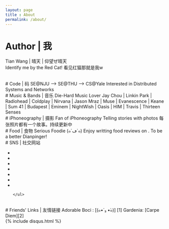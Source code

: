 ```yaml
---
layout: page
title : About
permalink: /about/
---
```

# Author | 我 
Tian Wang | 晴天 | 仰望ぜ晴天  
Identify me by the Red Cat! 看见红猫那就是我w  

<br>
# Code | 码
SE@NJU --> SE@THU --> CS@Yale
Interested in Distributed Systems and Networks

<br>
# Music & Bands | 音乐 
Die-Hard Music Lover  
Jay Chou | Linkin Park | Radiohead | Coldplay | Nirvana | Jason Mraz | Muse | Evanescence | Keane | Sum 41 | Budapest | Eminem | NightWish | Oasis | HIM | Travis | Thirteen Senses 

<br>
# iPhoneography | 摄影
Fan of iPhoneography  
Telling stories with photos 每张照片都有一个故事。持续更新中


<br>
# Food | 食物  
Serious Foodie (๑´ڡ`๑)   
Enjoy writting food reviews on <a class="dianping" href="http://www.dianping.com/member/44509194"><i class="fd icon-dianping"></i></a>. To be a better Dianpinger!  

<br>
# SNS | 社交网站
<div>
	<ul class="social">
	    <li><a class="douban" target="_blank" href="http://www.douban.com/people/annieqt/"><i
	        class="fd icon-douban"></i></a>
	    </li>
	    <li><a class="zhihu" target="_blank" href="http://www.zhihu.com/people/annieqt"><i
	        class="fd icon-zhihu-square"></i></a>
	    </li>	 
	    <li><a class="wangyiyunyinyue" target="_blank" href="http://www.douban.com/people/annieqt/"><i
	        class="fd icon-wangyiyunyinyue"></i></a>
	    </li> 
	    <li><a class="github" target="_blank" href="https://github.com/annieqt"><i class="fa fa-github glyph"></i></a>
	    </li>
	    <li><a class="leetcode" target="_blank" href="https://discuss.leetcode.com/user/annieqt">
	    <i class="fa fa-code"></i></a>
	    </li>
	    <li><a class="weibo" target="_blank" href="http://weibo.com/u/1320541007"><i class="fa fa-weibo"></i></a>
        </li>
	    <li><a class="facebook" target="_blank" href="https://www.facebook.com/tian.wang.3532"><i
	        class="fa fa-facebook"></i></a>
	    </li>
	    
	</ul>
</div>

<br>
# Friends' Links | 友情链接  
Adorable Boci : [(๑•́ ₃ •̀๑)] [1]  
Gardenia: [Carpe Diem][2]  

[1]:http://bichengluo.me
[2]:http://nanshu.wang


<br>
<div>
  {% include disqus.html %}               
</div>